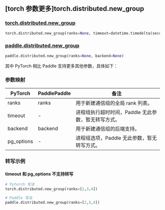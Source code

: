 ## [torch 参数更多]torch.distributed.new_group

### [torch.distributed.new_group](https://pytorch.org/docs/1.13/distributed.html#torch.distributed.new_group)

```python
torch.distributed.new_group(ranks=None, timeout=datetime.timedelta(seconds=1800), backend=None, pg_options=None)
```

### [paddle.distributed.new_group](https://www.paddlepaddle.org.cn/documentation/docs/zh/api/paddle/distributed/new_group_cn.html)

```python
paddle.distributed.new_group(ranks=None, backend=None)
```

其中 PyTorch 相比 Paddle 支持更多其他参数，具体如下：

### 参数映射

| PyTorch    | PaddlePaddle | 备注                                      |
| ---------- | ------------ | ----------------------------------------- |
| ranks      | ranks        | 用于新建通信组的全局 rank 列表。          |
| timeout    | -            | 进程组执行超时时间，Paddle 无此参数，暂无转写方式。 |
| backend    | backend      | 用于新建通信组的后端支持。                |
| pg_options | -            | 进程组选项，Paddle 无此参数，暂无转写方式。         |


### 转写示例
#### timeout 和 pg_options 不支持转写
```python
# Pytorch 写法
torch.distributed.new_group(ranks=[2,3,4])

# Paddle 写法
paddle.distributed.new_group(ranks=[2,3,4])
```
